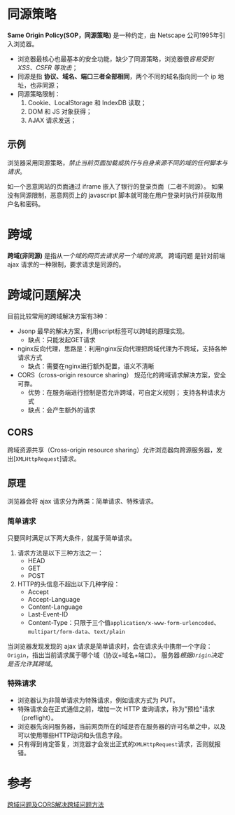 # 同源策略
**Same Origin Policy(SOP，同源策略)** 是一种约定，由 Netscape 公司1995年引入浏览器。
- 浏览器最核心也最基本的安全功能，缺少了同源策略，浏览器很*容易受到 XSS、CSFR 等攻击*；
- 同源是指 **协议、域名、端口三者全部相同**，两个不同的域名指向同一个 ip 地址，也非同源；
- 同源策略限制：
	1. Cookie、LocalStorage 和 IndexDB 读取；
	2. DOM 和 JS 对象获得；  
	3. AJAX 请求发送；

## 示例
浏览器采用同源策略，*禁止当前页面加载或执行与自身来源不同的域的任何脚本与请求*。

如一个恶意网站的页面通过 iframe 嵌入了银行的登录页面（二者不同源）。
如果没有同源限制，恶意网页上的 javascript 脚本就可能在用户登录时执行并获取用户名和密码。

# 跨域
**跨域(非同源)** 是指从*一个域的网页去请求另一个域的资源*。
跨域问题 是针对前端 ajax 请求的一种限制，要求请求是同源的。
# 跨域问题解决
目前比较常用的跨域解决方案有3种：

-   Jsonp 最早的解决方案，利用script标签可以跨域的原理实现。
	-   缺点：只能发起GET请求
-   nginx反向代理，思路是：利用nginx反向代理把跨域代理为不跨域，支持各种请求方式 
	-   缺点：需要在nginx进行额外配置，语义不清晰
-   CORS（cross-origin resource sharing） 规范化的跨域请求解决方案，安全可靠。 
	-   优势：在服务端进行控制是否允许跨域，可自定义规则； 支持各种请求方式
	-   缺点：会产生额外的请求


## CORS
跨域资源共享（Cross-origin resource sharing）允许浏览器向跨源服务器，发出[`XMLHttpRequest`]请求。

## 原理
浏览器会将 ajax 请求分为两类：简单请求、特殊请求。

### 简单请求

只要同时满足以下两大条件，就属于简单请求。
1. 请求方法是以下三种方法之一：
	-   HEAD
	-   GET
	-   POST
2. HTTP的头信息不超出以下几种字段：
	-   Accept
	-   Accept-Language
	-   Content-Language
	-   Last-Event-ID
	-   Content-Type：只限于三个值`application/x-www-form-urlencoded`、`multipart/form-data`、`text/plain`

当浏览器发现发现的 ajax 请求是简单请求时，会在请求头中携带一个字段：`Origin`，指出当前请求属于哪个域（协议+域名+端口）。
服务器*根据`Origin`决定是否允许其跨域*。

### 特殊请求
- 浏览器认为非简单请求为特殊请求，例如请求方式为 PUT。
- 特殊请求会在正式通信之前，增加一次 HTTP 查询请求，称为"预检"请求（preflight）。
- 浏览器先询问服务器，当前网页所在的域是否在服务器的许可名单之中，以及可以使用哪些HTTP动词和头信息字段。
- 只有得到肯定答复，浏览器才会发出正式的`XMLHttpRequest`请求，否则就报错。

# 参考
[跨域问题及CORS解决跨域问题方法](https://cloud.tencent.com/developer/article/1804537)
